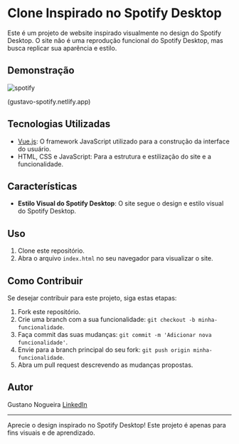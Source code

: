 # Clone Inspirado no Spotify Desktop

Este é um projeto de website inspirado visualmente no design do Spotify Desktop. O site não é uma reprodução funcional do Spotify Desktop, mas busca replicar sua aparência e estilo.

## Demonstração

![spotify](https://github.com/Guu0803/spotify/assets/110205737/8787f64a-0780-4bcc-9669-8a33b66fd676)

(gustavo-spotify.netlify.app)

## Tecnologias Utilizadas
- [Vue.js](https://vuejs.org/): O framework JavaScript utilizado para a construção da interface do usuário.
- HTML, CSS e JavaScript: Para a estrutura e estilização do site e a funcionalidade.

## Características

- **Estilo Visual do Spotify Desktop**: O site segue o design e estilo visual do Spotify Desktop.

## Uso

1. Clone este repositório.
2. Abra o arquivo `index.html` no seu navegador para visualizar o site.

## Como Contribuir

Se desejar contribuir para este projeto, siga estas etapas:

1. Fork este repositório.
2. Crie uma branch com a sua funcionalidade: `git checkout -b minha-funcionalidade`.
3. Faça commit das suas mudanças: `git commit -m 'Adicionar nova funcionalidade'`.
4. Envie para a branch principal do seu fork: `git push origin minha-funcionalidade`.
5. Abra um pull request descrevendo as mudanças propostas.


## Autor

Gustano Nogueira
[LinkedIn](https://www.linkedin.com/in/gustavo-henrique-nogueira-deranzani-bicudo-11659a221/)


---

Aprecie o design inspirado no Spotify Desktop! Este projeto é apenas para fins visuais e de aprendizado.
